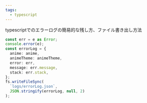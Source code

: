 ```yaml
---
tags:
  - typescript
---
```


typescriptでのエラーログの簡易的な残し方、ファイル書き出し方法
```ts
const err = e as Error;
console.error(e);
const errorLog = {
  anime: anime,
  animeTheme: animeTheme,
  error: err,
  message: err.message,
  stack: err.stack,
};
fs.writeFileSync(
  `logs/errorLog.json`,
  JSON.stringify(errorLog, null, 2)
);
```